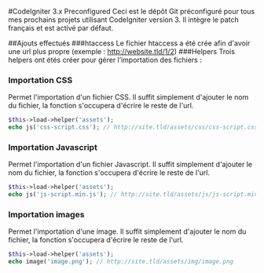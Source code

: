 #CodeIgniter 3.x Preconfigured
Ceci est le dépôt Git préconfiguré pour tous mes prochains projets utilisant CodeIgniter version 3. Il intègre le patch français et est activé par défaut.

##Ajouts effectués
###htaccess
Le fichier htaccess a été crée afin d'avoir une url plus propre (exemple : http://website.tld/1/2)
###Helpers
Trois helpers ont étés créer pour gérer l’importation des fichiers :
### Importation CSS
Permet l'importation d'un fichier CSS. Il suffit simplement d'ajouter le nom du fichier, la fonction s'occupera d'écrire le reste de l'url.
```php
$this->load->helper('assets');
echo js('css-script.css'); // http://site.tld/assets/css/css-script.css
```

### Importation Javascript
Permet l'importation d'un fichier Javascript. Il suffit simplement d'ajouter le nom du fichier, la fonction s'occupera d'écrire le reste de l'url.
```php
$this->load->helper('assets');
echo js('js-script.min.js'); // http://site.tld/assets/js/js-script.min.js
```

### Importation images
Permet l'importation d'une image. Il suffit simplement d'ajouter le nom du fichier, la fonction s'occupera d'écrire le reste de l'url.
```php
$this->load->helper('assets');
echo image('image.png'); // http://site.tld/assets/img/image.png
```



